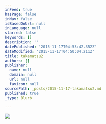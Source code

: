 ```yaml
---
inFeed: true
hasPage: false
inNav: false
isBasedOnUrl: null
inLanguage: null
starred: false
keywords: []
description: ''
datePublished: '2015-11-17T04:53:42.352Z'
dateModified: '2015-11-17T04:50:04.211Z'
title: takamatsu2
authors: []
publisher:
  name: null
  domain: null
  url: null
  favicon: null
sourcePath: _posts/2015-11-17-takamatsu2.md
published: true
_type: Blurb

---
```

![](https://the-grid-user-content.s3-us-west-2.amazonaws.com/57296d15-f25f-4ebe-9253-683835e0814e.jpg)